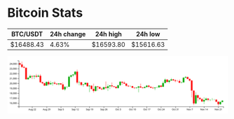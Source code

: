 # Bitcoin Stats

BTC/USDT|24h change|24h high|24h low|
|---|---|---|---|
|$16488.43|4.63%|$16593.80|$15616.63|

<img src="./chart.svg">
